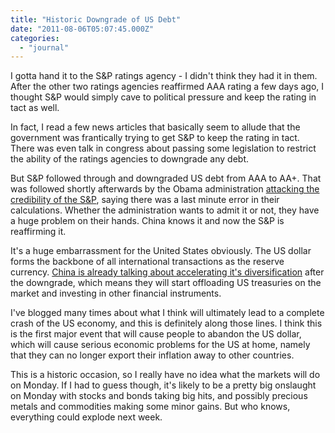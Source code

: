 ```yaml
---
title: "Historic Downgrade of US Debt"
date: "2011-08-06T05:07:45.000Z"
categories: 
  - "journal"
---
```


I gotta hand it to the S&P ratings agency - I didn't think they had it in them. After the other two ratings agencies reaffirmed AAA rating a few days ago, I thought S&P would simply cave to political pressure and keep the rating in tact as well.

In fact, I read a few news articles that basically seem to allude that the government was frantically trying to get S&P to keep the rating in tact. There was even talk in congress about passing some legislation to restrict the ability of the ratings agencies to downgrade any debt.

But S&P followed through and downgraded US debt from AAA to AA+. That was followed shortly afterwards by the Obama administration [attacking the credibility of the S&P](http://www.reuters.com/article/2011/08/06/usa-rating-sp-error-idUSN1E77500420110806), saying there was a last minute error in their calculations. Whether the administration wants to admit it or not, they have a huge problem on their hands. China knows it and now the S&P is reaffirming it.

It's a huge embarrassment for the United States obviously. The US dollar forms the backbone of all international transactions as the reserve currency. [China is already talking about accelerating it's diversification](http://www.reuters.com/article/2011/08/06/china-sp-idUSL3E7J601620110806) after the downgrade, which means they will start offloading US treasuries on the market and investing in other financial instruments.

I've blogged many times about what I think will ultimately lead to a complete crash of the US economy, and this is definitely along those lines. I think this is the first major event that will cause people to abandon the US dollar, which will cause serious economic problems for the US at home, namely that they can no longer export their inflation away to other countries.

This is a historic occasion, so I really have no idea what the markets will do on Monday. If I had to guess though, it's likely to be a pretty big onslaught on Monday with stocks and bonds taking big hits, and possibly precious metals and commodities making some minor gains. But who knows, everything could explode next week.
